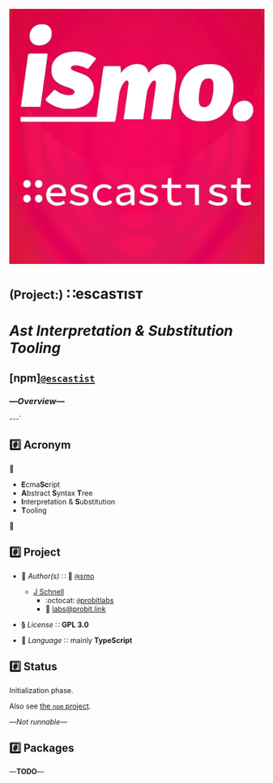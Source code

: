 ![– escastist –](https://raw.githubusercontent.com/ismo-js/escastist/master/var/ismo-escastist-icon.512.png)

# <small>(Project:)</small> ∷escasᴛısᴛ
# *Ast Interpretation & Substitution Tooling*
## [npm][`@escastist`](https://www.npmjs.com/org/escastist)
### —*Overview*—
---`

## :hash: Acronym

:rainbow:

*   **E**cma**Sc**ript
*   **A**bstract **S**yntax **T**ree
*   **I**nterpretation & **S**ubstitution
*   **T**ooling

:rainbow:


## :hash: Project

+   :busts_in_silhouette:
    *Author(s)*
    ∷ :office: [`@`ısmo](https://github.com/ismo-js)
    -   [J Schnell](https://git.io/probit)
        *   :octocat:
            [`@`probitlabs](https://github.com/probitlabs)
        *   :e-mail:
            <labs@probit.link>

+   **§**
    *License*
    ∷ **GPL 3.0**

+   :speech_balloon:
    *Language*
    ∷ mainly **TypeScript**


## :hash: Status
Initialization phase.

Also see [the `npm` project](https://www.npmjs.com/org/escastist).

—*Not runnable*—


## :hash: Packages
—**TODO**—